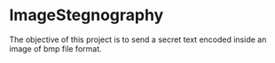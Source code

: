 # ImageStegnography
The objective of this project is to send a secret text encoded inside an image of bmp file format.

